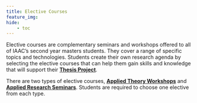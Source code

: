 ```yaml
---
title: Elective Courses
feature_img:
hide:
    - toc
---
```


Elective courses are complementary seminars and workshops offered to all of IAAC’s second year masters students. They cover a range of specific topics and technologies. Students create their own research agenda by selecting the elective courses that can help them gain skills and knowledge that will support their [**Thesis Project**](/2024-25/year-2/mandatory-courses/thesis-project/).

There are two types of elective courses, [**Applied Theory Workshops**](/2024-25/year-2/elective-courses/applied-theory-workshops) and [**Applied Research Seminars**](/2024-25/year-2/elective-courses/applied-research-seminars). Students are required to choose one elective from each type.